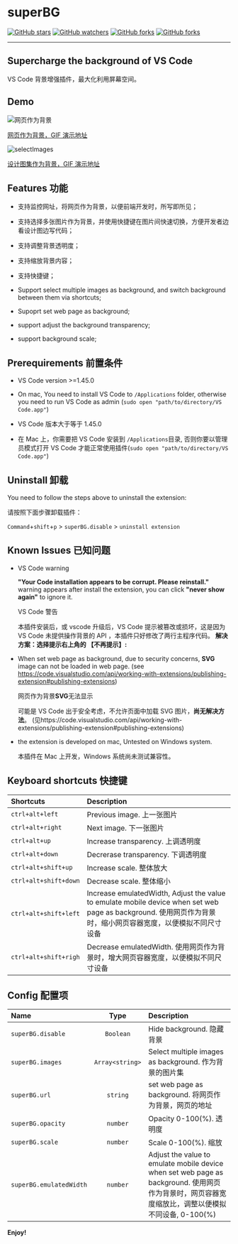 # superBG

[![GitHub stars](https://img.shields.io/github/stars/jaweii/superBG)]() [![GitHub watchers](https://img.shields.io/github/forks/jaweii/superBG)]() [![GitHub forks](https://img.shields.io/github/issues/jaweii/superBG)]() [![GitHub forks](https://img.shields.io/github/license/jaweii/superBG)]()

---

## Supercharge the background of VS Code

VS Code 背景增强插件，最大化利用屏幕空间。

## Demo

![网页作为背景][1]

[网页作为背景，GIF 演示地址][1]

![selectImages][2]

[设计图集作为背景，GIF 演示地址][2]

## Features 功能

- 支持监控网址，将网页作为背景，以便前端开发时，所写即所见；
- 支持选择多张图片作为背景，并使用快捷键在图片间快速切换，方便开发者边看设计图边写代码；
- 支持调整背景透明度；
- 支持缩放背景内容；
- 支持快捷键；

- Support select multiple images as background, and switch background between them via shortcuts;
- Supoprt set web page as background;
- support adjust the background transparency;
- support background scale;

## Prerequirements 前置条件

- VS Code version >=1.45.0
- On mac, You need to install VS Code to `/Applications` folder, otherwise you need to run VS Code as admin (`sudo open "path/to/directory/VS Code.app"`)

- VS Code 版本大于等于 1.45.0
- 在 Mac 上，你需要把 VS Code 安装到 `/Applications`目录, 否则你要以管理员模式打开 VS Code 才能正常使用插件(`sudo open "path/to/directory/VS Code.app"`)

## Uninstall 卸载

You need to follow the steps above to uninstall the extension:

请按照下面步骤卸载插件：

`Command`+`shift`+`p` > `superBG.disable` > `uninstall extension`

## Known Issues 已知问题

- VS Code warning

  **"Your Code installation appears to be corrupt. Please reinstall."** warning appears after install the extension, you can click **"never show again"** to ignore it.

  VS Code 警告

  本插件安装后，或 vscode 升级后，VS Code 提示被篡改或损坏，这是因为 VS Code 未提供操作背景的 API ，本插件只好修改了两行主程序代码。
  **解决方案：选择提示右上角的 【不再提示】:**

- When set web page as background, due to security concerns, **SVG** image can not be loaded in web page.
  (see https://code.visualstudio.com/api/working-with-extensions/publishing-extension#publishing-extensions)

  网页作为背景**SVG**无法显示

  可能是 VS Code 出于安全考虑，不允许页面中加载 SVG 图片，**尚无解决方法**。
  (见https://code.visualstudio.com/api/working-with-extensions/publishing-extension#publishing-extensions)

- the extension is developed on mac, Untested on Windows system.

  本插件在 Mac 上开发，Windows 系统尚未测试兼容性。

## Keyboard shortcuts 快捷键

| Shortcuts             | Description                                                                                                                                                   |
| :-------------------- | :------------------------------------------------------------------------------------------------------------------------------------------------------------ |
| `ctrl+alt+left`       | Previous image. 上一张图片                                                                                                                                    |
| `ctrl+alt+right`      | Next image. 下一张图片                                                                                                                                        |
| `ctrl+alt+up`         | Increase transparency. 上调透明度                                                                                                                             |
| `ctrl+alt+down`       | Decrerase transparency. 下调透明度                                                                                                                            |
| `ctrl+alt+shift+up`   | Increase scale. 整体放大                                                                                                                                      |
| `ctrl+alt+shift+down` | Decrease scale. 整体缩小                                                                                                                                      |
| `ctrl+alt+shift+left` | Increase emulatedWidth, Adjust the value to emulate mobile device when set web page as background. 使用网页作为背景时，缩小网页容器宽度，以便模拟不同尺寸设备 |
| `ctrl+alt+shift+righ` | Decrease emulatedWidth. 使用网页作为背景时，增大网页容器宽度，以便模拟不同尺寸设备                                                                            |

## Config 配置项

| Name                    |      Type       | Description                                                                                                                                       |
| :---------------------- | :-------------: | :------------------------------------------------------------------------------------------------------------------------------------------------ |
| `superBG.disable`       |    `Boolean`    | Hide background. 隐藏背景                                                                                                                         |
| `superBG.images`        | `Array<string>` | Select multiple images as background. 作为背景的图片集                                                                                            |
| `superBG.url`           |    `string`     | set web page as background. 将网页作为背景，网页的地址                                                                                            |
| `superBG.opacity`       |    `number`     | Opacity 0-100(%). 透明度                                                                                                                          |
| `superBG.scale`         |    `number`     | Scale 0-100(%). 缩放                                                                                                                              |
| `superBG.emulatedWidth` |    `number`     | Adjust the value to emulate mobile device when set web page as background. 使用网页作为背景时，网页容器宽度缩放比，调整以便模拟不同设备, 0-100(%) |

**Enjoy!**

[1]: https://raw.githubusercontent.com/jaweii/superBG/master/demo/watchURL.gif
[2]: https://raw.githubusercontent.com/jaweii/superBG/master/demo/selectImages.gif
